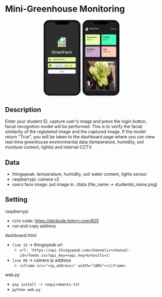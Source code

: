 # Mini-Greenhouse Monitoring

<p align="center">
  <img src=".asset/web.png" width="50%">
</p>

## Description
Enter your student ID, capture user's image and press the login button, facial recognition model will be performed.
This is to verify the facial similarity of the registered image and the captured image.
If the model return "True", you will be taken to the dashboard page where you can view real-time greenhouse environmental data (temperature, humidity, soil moisture content, lights) and internal CCTV.

## Data
- thingspeak: temperature, humidity, soil water content, lights sensor
- raspberrypi: camera v2
- users face image: put image in ./data (file_name &rarr; studentid_name.png)

## Setting
raspberrypi
- cctv code: https://stickode.tistory.com/825
- run and copy address

dashboard.html
- ```line 15``` &rarr; thingspeak url
  - ```url: 'https://api.thingspeak.com/channels/<channel-id>/feeds.csv?api_key=<api_key>&results=1'```
- ```line 88``` &rarr; camera ip address
  - ```<iframe src="<ip_address>" width="100%"></iframe>```

web.py
- ```pip install -r requirements.txt```
- ```python web.py```
